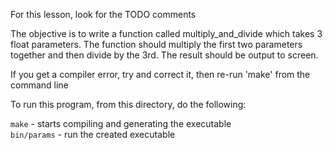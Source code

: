 
For this lesson, look for the TODO comments

The objective is to write a function called multiply_and_divide which takes 3 float parameters.
The function should multiply the first two parameters together and then divide by the 3rd.
The result should be output to screen.

If you get a compiler error, try and correct it, then re-run 'make' from the command line 

To run this program, from this directory, do the following:

`make`               - starts compiling and generating the executable<br>
`bin/params`       - run the created executable
